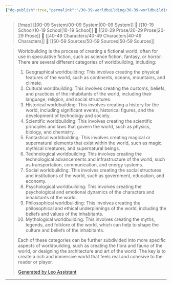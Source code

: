 ```yaml
---
{"dg-publish":true,"permalink":"/30-39-worldbuilding/30-39-worldbuilding/","updated":"2024-03-08T22:04:02-05:00"}
---
```



> [!map] 
> [[00-09 System/00-09 System\|00-09 System]] 💠 [[10-19 School/10-19 School\|10-19 School]] 💠 [[20-29 Prose/20-29 Prose\|20-29 Prose]] 💠 [[40-49 Characters/40-49 Characters\|40-49 Characters]] 💠 [[50-59 Sources/50-59 Sources\|50-59 Sources]]

> Worldbuilding is the process of creating a fictional world, often for use in speculative fiction, such as science fiction, fantasy, or horror. There are several different categories of worldbuilding, including:
> 
> 1. Geographical worldbuilding: This involves creating the physical features of the world, such as continents, oceans, mountains, and climate.
> 2. Cultural worldbuilding: This involves creating the customs, beliefs, and practices of the inhabitants of the world, including their language, religion, and social structures.
> 3. Historical worldbuilding: This involves creating a history for the world, including significant events, historical figures, and the development of technology and society.
> 4. Scientific worldbuilding: This involves creating the scientific principles and laws that govern the world, such as physics, biology, and chemistry.
> 5. Fantastical worldbuilding: This involves creating magical or supernatural elements that exist within the world, such as magic, mythical creatures, and supernatural beings.
> 6. Technological worldbuilding: This involves creating the technological advancements and infrastructure of the world, such as transportation, communication, and energy systems.
> 7. Social worldbuilding: This involves creating the social structures and institutions of the world, such as government, education, and economy.
> 8. Psychological worldbuilding: This involves creating the psychological and emotional dynamics of the characters and inhabitants of the world.
> 9. Philosophical worldbuilding: This involves creating the philosophical and ethical underpinnings of the world, including the beliefs and values of the inhabitants.
> 10. Mythological worldbuilding: This involves creating the myths, legends, and folklore of the world, which can help to shape the culture and beliefs of the inhabitants.
> 
> Each of these categories can be further subdivided into more specific aspects of worldbuilding, such as creating the flora and fauna of the world, or designing the architecture and art of the world. The key is to create a rich and immersive world that feels real and cohesive to the reader or player.
> 
> [Generated by Leo Assistant](https://brave.com/leo/)

---




